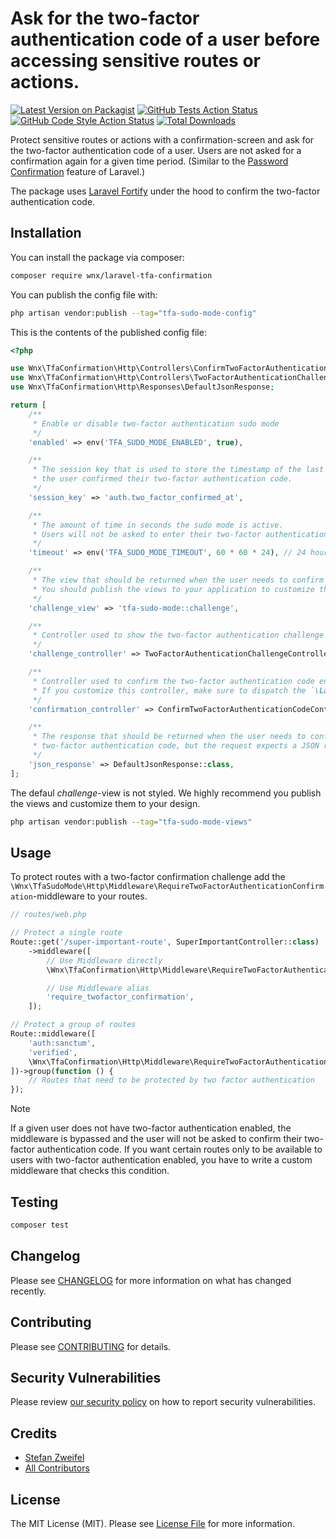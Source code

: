# Ask for the two-factor authentication code of a user before accessing sensitive routes or actions.

[![Latest Version on Packagist](https://img.shields.io/packagist/v/wnx/laravel-tfa-confirmation.svg?style=flat-square)](https://packagist.org/packages/wnx/laravel-tfa-confirmation)
[![GitHub Tests Action Status](https://img.shields.io/github/actions/workflow/status/stefanzweifel/laravel-tfa-confirmation/run-tests.yml?branch=main&label=tests&style=flat-square)](https://github.com/stefanzweifel/laravel-tfa-confirmation/actions?query=workflow%3Arun-tests+branch%3Amain)
[![GitHub Code Style Action Status](https://img.shields.io/github/actions/workflow/status/stefanzweifel/laravel-tfa-confirmation/fix-php-code-style-issues.yml?branch=main&label=code%20style&style=flat-square)](https://github.com/stefanzweifel/laravel-tfa-confirmation/actions?query=workflow%3A"Fix+PHP+code+style+issues"+branch%3Amain)
[![Total Downloads](https://img.shields.io/packagist/dt/stefanzweifel/laravel-tfa-confirmation.svg?style=flat-square)](https://packagist.org/packages/wnx/laravel-tfa-confirmation)

Protect sensitive routes or actions with a confirmation-screen and ask for the two-factor authentication code of a user. Users are not asked for a confirmation again for a given time period. (Similar to the [Password Confirmation](https://laravel.com/docs/master/authentication#password-confirmation) feature of Laravel.)

The package uses [Laravel Fortify](https://laravel.com/docs/master/fortify) under the hood to confirm the two-factor authentication code.

## Installation

You can install the package via composer:

```bash
composer require wnx/laravel-tfa-confirmation
```

You can publish the config file with:

```bash
php artisan vendor:publish --tag="tfa-sudo-mode-config"
```

This is the contents of the published config file:

```php
<?php

use Wnx\TfaConfirmation\Http\Controllers\ConfirmTwoFactorAuthenticationCodeController;
use Wnx\TfaConfirmation\Http\Controllers\TwoFactorAuthenticationChallengeController;
use Wnx\TfaConfirmation\Http\Responses\DefaultJsonResponse;

return [
    /**
     * Enable or disable two-factor authentication sudo mode
     */
    'enabled' => env('TFA_SUDO_MODE_ENABLED', true),

    /**
     * The session key that is used to store the timestamp of the last time
     * the user confirmed their two-factor authentication code.
     */
    'session_key' => 'auth.two_factor_confirmed_at',

    /**
     * The amount of time in seconds the sudo mode is active.
     * Users will not be asked to enter their two-factor authentication code again for this amount of time.
     */
    'timeout' => env('TFA_SUDO_MODE_TIMEOUT', 60 * 60 * 24), // 24 hours

    /**
     * The view that should be returned when the user needs to confirm their two-factor authentication code.
     * You should publish the views to your application to customize the challenge view.
     */
    'challenge_view' => 'tfa-sudo-mode::challenge',

    /**
     * Controller used to show the two-factor authentication challenge view.
     */
    'challenge_controller' => TwoFactorAuthenticationChallengeController::class,

    /**
     * Controller used to confirm the two-factor authentication code entered by the user on the challenge view.
     * If you customize this controller, make sure to dispatch the `\Laravel\Fortify\Events\ValidTwoFactorAuthenticationCodeProvided` event.
     */
    'confirmation_controller' => ConfirmTwoFactorAuthenticationCodeController::class,

    /**
     * The response that should be returned when the user needs to confirm their
     * two-factor authentication code, but the request expects a JSON response.
     */
    'json_response' => DefaultJsonResponse::class,
];
```

The defaul *challenge*-view is not styled. We highly recommend you publish the views and customize them to your design.

```bash
php artisan vendor:publish --tag="tfa-sudo-mode-views"
```

## Usage

To protect routes with a two-factor confirmation challenge add the `\Wnx\TfaSudoMode\Http\Middleware\RequireTwoFactorAuthenticationConfirmation`-middleware to your routes.

```php
// routes/web.php

// Protect a single route
Route::get('/super-important-route', SuperImportantController::class)
    ->middleware([
        // Use Middleware directly
        \Wnx\TfaConfirmation\Http\Middleware\RequireTwoFactorAuthenticationConfirmation::class,

        // Use Middleware alias
        'require_twofactor_confirmation',
    ]);

// Protect a group of routes
Route::middleware([
    'auth:sanctum',
    'verified',
    \Wnx\TfaConfirmation\Http\Middleware\RequireTwoFactorAuthenticationConfirmation::class,
])->group(function () {
    // Routes that need to be protected by two factor authentication
});  
```

> [!NOTE]
> If a given user does not have two-factor authentication enabled, the middleware is bypassed and the user will not be asked to confirm their two-factor authentication code.
> If you want certain routes only to be available to users with two-factor authentication enabled, you have to write a custom middleware that checks this condition.

## Testing

```bash
composer test
```

## Changelog

Please see [CHANGELOG](CHANGELOG.md) for more information on what has changed recently.

## Contributing

Please see [CONTRIBUTING](CONTRIBUTING.md) for details.

## Security Vulnerabilities

Please review [our security policy](../../security/policy) on how to report security vulnerabilities.

## Credits

- [Stefan Zweifel](https://github.com/stefanzweifel)
- [All Contributors](../../contributors)

## License

The MIT License (MIT). Please see [License File](LICENSE.md) for more information.
